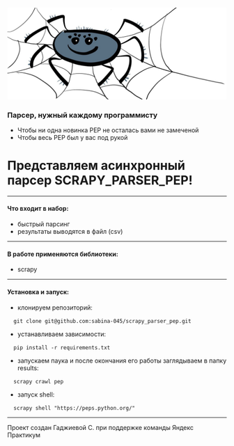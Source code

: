 ![Image alt](https://github.com/sabina-045/scrapy_parser_pep/raw/master/photo_2024-03-04_19-20-05.jpg)

### Парсер, нужный каждому программисту
+ Чтобы ни одна новинка PEP не осталась вами не замеченой
+ Чтобы весь PEP был у вас под рукой
# Представляем асинхронный парсер SCRAPY_PARSER_PEP!
------------
#### Что входит в набор:
+ быстрый парсинг
+ результаты выводятся в файл (csv)
---
#### В работе применяются библиотеки:
+ scrapy
---
#### Установка и запуск:
+ клонируем репозиторий:
```
  git clone git@github.com:sabina-045/scrapy_parser_pep.git
```
+ устанавливаем зависимости:
```
  pip install -r requirements.txt
```
+ запускаем паука и
  после окончания его работы заглядываем в папку results:
```
  scrapy crawl pep
```
+ запуск shell:
```
  scrapy shell "https://peps.python.org/"
```
-------
Проект создан Гаджиевой С. при поддержке команды Яндекс Практикум
